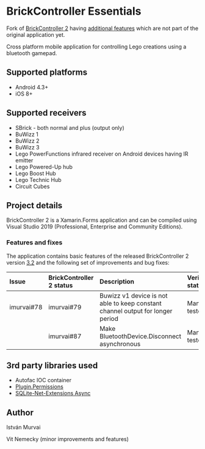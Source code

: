# BrickController Essentials

Fork of [BrickController 2](https://github.com/imurvai/brickcontroller2) having [additional features](#features-and-fixes) which are not part of the original application yet.

Cross platform mobile application for controlling Lego creations using a bluetooth gamepad.


## Supported platforms

- Android 4.3+
- iOS 8+

## Supported receivers

- SBrick - both normal and plus (output only)
- BuWizz 1
- BuWizz 2
- BuWizz 3
- Lego PowerFunctions infrared receiver on Android devices having IR emitter
- Lego Powered-Up hub
- Lego Boost Hub
- Lego Technic Hub
- Circuit Cubes

## Project details

BrickController 2 is a Xamarin.Forms application and can be compiled using Visual Studio 2019 (Professional, Enterprise and Community Editions).

### Features and fixes
The application contains basic features of the released BrickController 2 version [3.2](https://github.com/imurvai/brickcontroller2/tree/6dfe8f2865616bf60b16c4bb4149f7fa5e8d8893) and the following set of improvements and bug fixes:

|  Issue | BrickController 2 status | Description | Verification status |
| :-- | :-- | :-- | :-- |
| imurvai#78 | imurvai#79 | Buwizz v1 device is not able to keep constant channel output for longer period | Manually tested |
| | imurvai#87 | Make BluetoothDevice.Disconnect asynchronous | Manually tested |


## 3rd party libraries used

- Autofac IOC container
- [Plugin.Permissions](https://github.com/jamesmontemagno/PermissionsPlugin)
- [SQLite-Net-Extensions Async](https://bitbucket.org/twincoders/sqlite-net-extensions)

## Author

István Murvai

Vit Nemecky (minor improvements and features)
